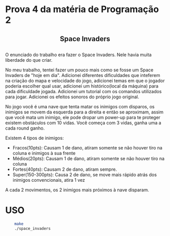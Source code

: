 # Prova 4 da matéria de Programação 2

## <h2 align="center">Space Invaders<h2>

O enunciado do trabalho era fazer o Space Invaders. Nele havia muita liberdade do que criar.

No meu trabalho, tentei fazer um pouco mais como se fosse um Space Invaders de "hoje em dia".
Adicionei diferentes dificuldades que inteferem na criação do mapa e velocidade do jogo, adicionei
temas em que o jogador poderia escolher qual usar, adicionei um histórico(local da máquina) para 
cada dificuldade jogada. Adicionei um tutorial com os comandos utilizados para jogar. Adicionei
os efeitos sonoros do próprio jogo original.

No jogo você é uma nave que tenta matar os inimigos com disparos, os inimigos se movem da esquerda 
para a direita e então se aproximam, assim que você mata um inimigo, ele pode dropar um power-up
para te proteger existem obstáculos com 10 vidas. Você começa com 3 vidas, ganha uma a cada round 
ganho.

Existem 4 tipos de inimigos:
 - Fracos(10pts): Causam 1 de dano, atiram somente se não houver tiro na coluna e inimigos à sua frente
 - Médios(20pts): Causam 1 de dano, atiram somente se não houver tiro na coluna
 - Fortes(40pts): Causam 2 de dano, atiram sempre.
 - Super(150-300pts): Causa 2 de dano, se move mais rápido atrás dos inimigos convencionais, atira 1 vez

A cada 2 movimentos, os 2 inimigos mais próximos à nave disparam.

# USO
```bash
	make
	./space_invaders
```
